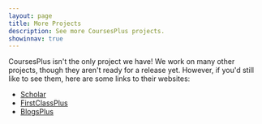 ```yaml
---
layout: page
title: More Projects
description: See more CoursesPlus projects.
showinnav: true
---
```

CoursesPlus isn't the only project we have! We work on many other projects, though they aren't ready for a release yet. However, if you'd still like to see them, here are some links to their websites:
* [Scholar](http://coursesplus.github.io/Scholar)
* [FirstClassPlus](http://coursesplus.github.io/FirstClassPlus)
* [BlogsPlus](http://coursesplus.github.io/BlogsPlus)